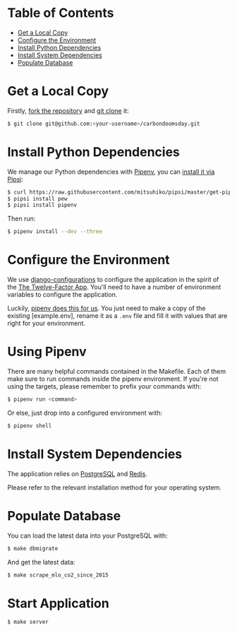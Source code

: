 # Table of Contents
  * [Get a Local Copy](#get-a-local-copy)
  * [Configure the Environment](#configure-the-environment)
  * [Install Python Dependencies](#install-python-dependencies)
  * [Install System Dependencies](#install-system-dependencies)
  * [Populate Database](#populate-database)

# Get a Local Copy

Firstly, [fork the repository] and [git clone] it:

[fork the repository]: https://help.github.com/articles/fork-a-repo/
[git clone]: https://git-scm.com/book/en/Getting-Started-Git-Basics

``` bash
$ git clone git@github.com:<your-username>/carbondoomsday.git
```

# Install Python Dependencies

We manage our Python dependencies with [Pipenv], you can [install it via Pipsi]:

[Pipenv]: http://pipenv.org/
[install it via Pipsi]: https://pipenv.readthedocs.io/en/latest/install/#fancy-installation-of-pipenv

``` bash
$ curl https://raw.githubusercontent.com/mitsuhiko/pipsi/master/get-pipsi.py | python3
$ pipsi install pew
$ pipsi install pipenv
```

Then run:

``` bash
$ pipenv install --dev --three
```

# Configure the Environment

We use [django-configurations] to configure the application in the spirit of
the [The Twelve-Factor App]. You'll need to have a number of environment
variables to configure the application.

[django-configurations]: https://github.com/jazzband/django-configurations
[The Twelve-Factor App]: https://12factor.net/config

Luckily, [pipenv does this for us]. You just need to make a copy of the
existing [example.env], rename it as a `.env` file  and fill it with values
that are right for your environment.

[pipenv does this for us]: https://docs.pipenv.org/advanced/#automatic-loading-of-env
[the example configuration to get started]: https://github.com/giving-a-fuck-about-climate-change/carbondoomsday/blob/master/example.env

# Using Pipenv

There are many helpful commands contained in the Makefile. Each of them
make sure to run commands inside the pipenv environment. If you're not
using the targets, please remember to prefix your commands with:

```bash
$ pipenv run <command>
```

Or else, just drop into a configured environment with:

```bash
$ pipenv shell
```

# Install System Dependencies

The application relies on [PostgreSQL] and [Redis].

Please refer to the relevant installation method for your operating system.

[PostgreSQL]: https://www.postgresql.org/
[Redis]: https://redis.io/

# Populate Database

You can load the latest data into your PostgreSQL with:

``` bash
$ make dbmigrate
```

And get the latest data:

``` bash
$ make scrape_mlo_co2_since_2015
```

# Start Application

```bash
$ make server
```
